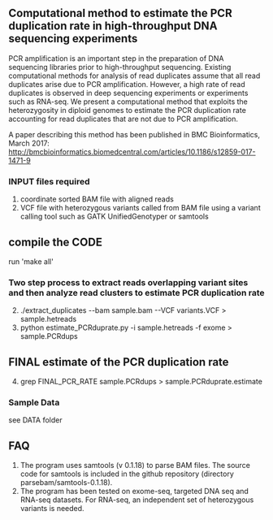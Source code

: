 ## Computational method to estimate the PCR duplication rate in high-throughput DNA sequencing experiments 

PCR amplification is an important step in the preparation of DNA sequencing libraries prior to high-throughput sequencing. Existing computational methods for analysis of read duplicates assume that all read duplicates arise due to PCR amplification. However, a high rate of read duplicates is observed in deep sequencing experiments or experiments such as RNA-seq. We present a computational method that exploits the heterozygosity in diploid genomes to estimate the PCR duplication rate accounting for read duplicates that are not due to PCR amplification. 

A paper describing this method has been published in BMC Bioinformatics, March 2017: http://bmcbioinformatics.biomedcentral.com/articles/10.1186/s12859-017-1471-9 


### INPUT files required 
1. coordinate sorted BAM file with aligned reads 
2. VCF file with heterozygous variants called from BAM file using a variant calling tool such as GATK UnifiedGenotyper or samtools

## compile the CODE 

run 'make all'

###  Two step process to extract reads overlapping variant sites and then analyze read clusters to estimate PCR duplication rate 

2. ./extract\_duplicates --bam sample.bam --VCF variants.VCF > sample.hetreads 
3. python estimate\_PCRduprate.py -i sample.hetreads -f exome > sample.PCRdups 


## FINAL estimate of the PCR duplication rate 

4. grep FINAL\_PCR\_RATE sample.PCRdups > sample.PCRduprate.estimate

### Sample Data 

see DATA folder


## FAQ

1. The program uses samtools (v 0.1.18) to parse BAM files. The source code for samtools is included in the github repository (directory parsebam/samtools-0.1.18). 
2. The program has been tested on exome-seq, targeted DNA seq and RNA-seq datasets. For RNA-seq, an independent set of heterozygous variants is needed. 
